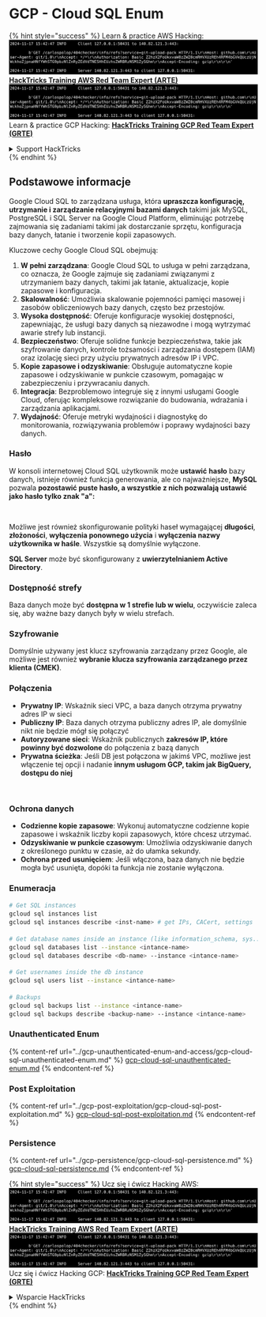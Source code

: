 # GCP - Cloud SQL Enum

{% hint style="success" %}
Learn & practice AWS Hacking:<img src="../../../.gitbook/assets/image (1).png" alt="" data-size="line">[**HackTricks Training AWS Red Team Expert (ARTE)**](https://training.hacktricks.xyz/courses/arte)<img src="../../../.gitbook/assets/image (1).png" alt="" data-size="line">\
Learn & practice GCP Hacking: <img src="../../../.gitbook/assets/image (2).png" alt="" data-size="line">[**HackTricks Training GCP Red Team Expert (GRTE)**<img src="../../../.gitbook/assets/image (2).png" alt="" data-size="line">](https://training.hacktricks.xyz/courses/grte)

<details>

<summary>Support HackTricks</summary>

* Check the [**subscription plans**](https://github.com/sponsors/carlospolop)!
* **Join the** 💬 [**Discord group**](https://discord.gg/hRep4RUj7f) or the [**telegram group**](https://t.me/peass) or **follow** us on **Twitter** 🐦 [**@hacktricks\_live**](https://twitter.com/hacktricks\_live)**.**
* **Share hacking tricks by submitting PRs to the** [**HackTricks**](https://github.com/carlospolop/hacktricks) and [**HackTricks Cloud**](https://github.com/carlospolop/hacktricks-cloud) github repos.

</details>
{% endhint %}

## Podstawowe informacje

Google Cloud SQL to zarządzana usługa, która **upraszcza konfigurację, utrzymanie i zarządzanie relacyjnymi bazami danych** takimi jak MySQL, PostgreSQL i SQL Server na Google Cloud Platform, eliminując potrzebę zajmowania się zadaniami takimi jak dostarczanie sprzętu, konfiguracja bazy danych, łatanie i tworzenie kopii zapasowych.

Kluczowe cechy Google Cloud SQL obejmują:

1. **W pełni zarządzana**: Google Cloud SQL to usługa w pełni zarządzana, co oznacza, że Google zajmuje się zadaniami związanymi z utrzymaniem bazy danych, takimi jak łatanie, aktualizacje, kopie zapasowe i konfiguracja.
2. **Skalowalność**: Umożliwia skalowanie pojemności pamięci masowej i zasobów obliczeniowych bazy danych, często bez przestojów.
3. **Wysoka dostępność**: Oferuje konfiguracje wysokiej dostępności, zapewniając, że usługi bazy danych są niezawodne i mogą wytrzymać awarie strefy lub instancji.
4. **Bezpieczeństwo**: Oferuje solidne funkcje bezpieczeństwa, takie jak szyfrowanie danych, kontrole tożsamości i zarządzania dostępem (IAM) oraz izolację sieci przy użyciu prywatnych adresów IP i VPC.
5. **Kopie zapasowe i odzyskiwanie**: Obsługuje automatyczne kopie zapasowe i odzyskiwanie w punkcie czasowym, pomagając w zabezpieczeniu i przywracaniu danych.
6. **Integracja**: Bezproblemowo integruje się z innymi usługami Google Cloud, oferując kompleksowe rozwiązanie do budowania, wdrażania i zarządzania aplikacjami.
7. **Wydajność**: Oferuje metryki wydajności i diagnostykę do monitorowania, rozwiązywania problemów i poprawy wydajności bazy danych.

### Hasło

W konsoli internetowej Cloud SQL użytkownik może **ustawić** **hasło** bazy danych, istnieje również funkcja generowania, ale co najważniejsze, **MySQL** pozwala **pozostawić puste hasło, a wszystkie z nich pozwalają ustawić jako hasło tylko znak "a":**

<figure><img src="../../../.gitbook/assets/image (14).png" alt=""><figcaption></figcaption></figure>

Możliwe jest również skonfigurowanie polityki haseł wymagającej **długości**, **złożoności**, **wyłączenia ponownego użycia** i **wyłączenia nazwy użytkownika w haśle**. Wszystkie są domyślnie wyłączone.

**SQL Server** może być skonfigurowany z **uwierzytelnianiem Active Directory**.

### Dostępność strefy

Baza danych może być **dostępna w 1 strefie lub w wielu**, oczywiście zaleca się, aby ważne bazy danych były w wielu strefach.

### Szyfrowanie

Domyślnie używany jest klucz szyfrowania zarządzany przez Google, ale możliwe jest również **wybranie klucza szyfrowania zarządzanego przez klienta (CMEK)**.

### Połączenia

* **Prywatny IP**: Wskaźnik sieci VPC, a baza danych otrzyma prywatny adres IP w sieci
* **Publiczny IP**: Baza danych otrzyma publiczny adres IP, ale domyślnie nikt nie będzie mógł się połączyć
* **Autoryzowane sieci**: Wskaźnik publicznych **zakresów IP, które powinny być dozwolone** do połączenia z bazą danych
* **Prywatna ścieżka**: Jeśli DB jest połączona w jakimś VPC, możliwe jest włączenie tej opcji i nadanie **innym usługom GCP, takim jak BigQuery, dostępu do niej**

<figure><img src="../../../.gitbook/assets/image (15).png" alt=""><figcaption></figcaption></figure>

### Ochrona danych

* **Codzienne kopie zapasowe**: Wykonuj automatyczne codzienne kopie zapasowe i wskaźnik liczby kopii zapasowych, które chcesz utrzymać.
* **Odzyskiwanie w punkcie czasowym**: Umożliwia odzyskiwanie danych z określonego punktu w czasie, aż do ułamka sekundy.
* **Ochrona przed usunięciem**: Jeśli włączona, baza danych nie będzie mogła być usunięta, dopóki ta funkcja nie zostanie wyłączona.

### Enumeracja
```bash
# Get SQL instances
gcloud sql instances list
gcloud sql instances describe <inst-name> # get IPs, CACert, settings

# Get database names inside an instance (like information_schema, sys...)
gcloud sql databases list --instance <intance-name>
gcloud sql databases describe <db-name> --instance <intance-name>

# Get usernames inside the db instance
gcloud sql users list --instance <intance-name>

# Backups
gcloud sql backups list --instance <intance-name>
gcloud sql backups describe <backup-name> --instance <intance-name>
```
### Unauthenticated Enum

{% content-ref url="../gcp-unauthenticated-enum-and-access/gcp-cloud-sql-unauthenticated-enum.md" %}
[gcp-cloud-sql-unauthenticated-enum.md](../gcp-unauthenticated-enum-and-access/gcp-cloud-sql-unauthenticated-enum.md)
{% endcontent-ref %}

### Post Exploitation

{% content-ref url="../gcp-post-exploitation/gcp-cloud-sql-post-exploitation.md" %}
[gcp-cloud-sql-post-exploitation.md](../gcp-post-exploitation/gcp-cloud-sql-post-exploitation.md)
{% endcontent-ref %}

### Persistence

{% content-ref url="../gcp-persistence/gcp-cloud-sql-persistence.md" %}
[gcp-cloud-sql-persistence.md](../gcp-persistence/gcp-cloud-sql-persistence.md)
{% endcontent-ref %}

{% hint style="success" %}
Ucz się i ćwicz Hacking AWS:<img src="../../../.gitbook/assets/image (1).png" alt="" data-size="line">[**HackTricks Training AWS Red Team Expert (ARTE)**](https://training.hacktricks.xyz/courses/arte)<img src="../../../.gitbook/assets/image (1).png" alt="" data-size="line">\
Ucz się i ćwicz Hacking GCP: <img src="../../../.gitbook/assets/image (2).png" alt="" data-size="line">[**HackTricks Training GCP Red Team Expert (GRTE)**<img src="../../../.gitbook/assets/image (2).png" alt="" data-size="line">](https://training.hacktricks.xyz/courses/grte)

<details>

<summary>Wsparcie HackTricks</summary>

* Sprawdź [**plany subskrypcyjne**](https://github.com/sponsors/carlospolop)!
* **Dołącz do** 💬 [**grupy Discord**](https://discord.gg/hRep4RUj7f) lub [**grupy telegramowej**](https://t.me/peass) lub **śledź** nas na **Twitterze** 🐦 [**@hacktricks\_live**](https://twitter.com/hacktricks\_live)**.**
* **Dziel się trikami hackingowymi, przesyłając PR-y do** [**HackTricks**](https://github.com/carlospolop/hacktricks) i [**HackTricks Cloud**](https://github.com/carlospolop/hacktricks-cloud) repozytoriów na githubie.

</details>
{% endhint %}
